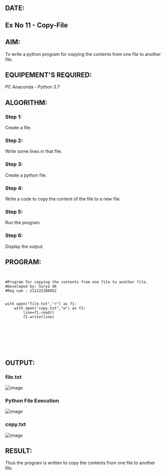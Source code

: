 
## DATE:
## Ex No 11 -  Copy-File
## AIM:
To write a python program for copying the contents from one file to another file.
## EQUIPEMENT'S REQUIRED: 
PC
Anaconda - Python 3.7
## ALGORITHM: 
### Step 1:
Create a file.
### Step 2: 
Write some lines in that file.
### Step 3: 
Create a python file.
### Step 4:  
Write a code to copy the content of the file to a new file.
### Step 5: 
Run the program.
### Step 6: 
Display the output
## PROGRAM:
```


#Program for copying the contents from one file to another file.
#Developed by: Surya SK
#Reg num : 212222100052


with open("file.txt","r") as f1:
    with open("copy.txt","w") as f2:
        line=f1.read()
        f2.write(line)








```
## OUTPUT:
### file.txt
![image](https://github.com/user-attachments/assets/2a333748-78ac-42bd-8858-ebe2603246bc)
### Python File Execution
![image](https://github.com/user-attachments/assets/4983063c-5887-4576-a4ee-39f975ca5494)
### copy.txt
![image](https://github.com/user-attachments/assets/9dde4077-7d4f-4393-8d7f-a108ed4ac914)


## RESULT:
Thus the program is written to copy the contents from one file to another file.
